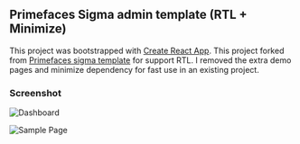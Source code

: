 ##  Primefaces Sigma admin template (RTL + Minimize)
This project was bootstrapped with [Create React App](https://github.com/facebookincubator/create-react-app).
This project forked from [Primefaces sigma template](https://github.com/primefaces/sigma)  for support RTL.
I removed the extra demo pages and minimize dependency for fast use in an existing project.

### Screenshot
![Dashboard](https://user-images.githubusercontent.com/2832024/56295082-737f4580-6141-11e9-91d7-45a79f73e534.jpeg)

![Sample Page](https://user-images.githubusercontent.com/2832024/56294924-2602d880-6141-11e9-99b6-0b416b60298d.jpeg)

